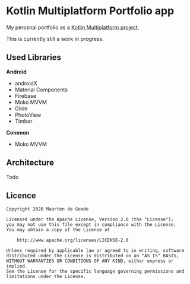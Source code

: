 # Kotlin Multiplatform Portfolio app
My perosnal portfolio as a [Kotlin Multiplatform project](https://kotlinlang.org/docs/reference/multiplatform.html).

This is currently still a work in progress.

## Used Libraries
**Android**
- androidX
- Material Components
- Firebase
- Moko MVVM
- Glide
- PhotoView
- Timber

**Common**
- Moko MVVM

## Architecture
Todo

## Licence
```
Copyright 2020 Maarten de Goede

Licensed under the Apache License, Version 2.0 (the "License");
you may not use this file except in compliance with the License.
You may obtain a copy of the License at

    http://www.apache.org/licenses/LICENSE-2.0

Unless required by applicable law or agreed to in writing, software
distributed under the License is distributed on an "AS IS" BASIS,
WITHOUT WARRANTIES OR CONDITIONS OF ANY KIND, either express or implied.
See the License for the specific language governing permissions and
limitations under the License.
```
